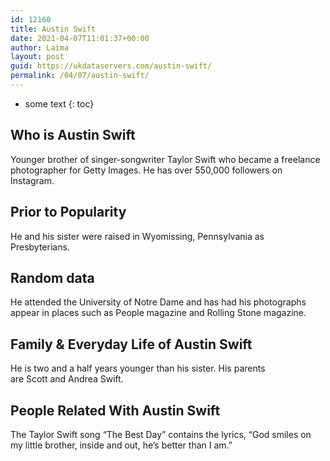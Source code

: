 ```yaml
---
id: 12160
title: Austin Swift
date: 2021-04-07T11:01:37+00:00
author: Laima
layout: post
guid: https://ukdataservers.com/austin-swift/
permalink: /04/07/austin-swift/
---
```


* some text
{: toc}


## Who is Austin Swift
                  
                  
                  
Younger brother of singer-songwriter Taylor Swift who became a freelance photographer for Getty Images. He has over 550,000 followers on Instagram. 
                  
              
            
              
            
                
                
                
## Prior to Popularity
                  
                  
                  
He and his sister were raised in Wyomissing, Pennsylvania as Presbyterians.
                  
              
            
              
            
                
                
                
## Random data
                  
                  
                  
He attended the University of Notre Dame and has had his photographs appear in places such as People magazine and Rolling Stone magazine. 
                  
              
            
              
            
                
                
                
## Family & Everyday Life of Austin Swift
                  
                  
                  
He is two and a half years younger than his sister. His parents are Scott and Andrea Swift.
                  
              
            
              
            
                
                
                
## People Related With Austin Swift
                  
                  
                  
The Taylor Swift song &#8220;The Best Day&#8221; contains the lyrics, &#8220;God smiles on my little brother, inside and out, he&#8217;s better than I am.&#8221; 
                  
              
            
              
            
                
              
            
              
              
            
            
              
            
          
          
          